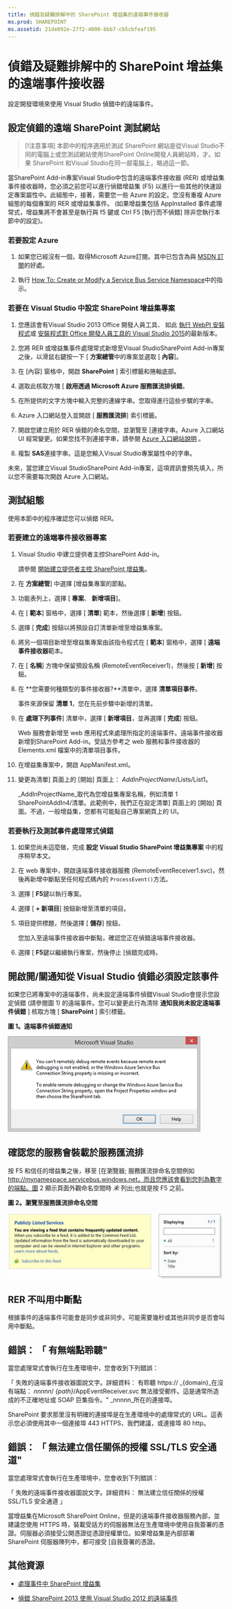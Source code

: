 ```yaml
---
title: 偵錯及疑難排解中的 SharePoint 增益集的遠端事件接收器
ms.prod: SHAREPOINT
ms.assetid: 21de092e-27f2-4000-bbb7-cb5cbfeaf195
---
```



# 偵錯及疑難排解中的 SharePoint 增益集的遠端事件接收器
設定開發環境來使用 Visual Studio 偵錯中的遠端事件。
## 設定偵錯的遠端 SharePoint 測試網站


> [!注意事項]
> 本節中的程序適用於測試 SharePoint 網站是從Visual Studio不同的電腦上或您測試網站使用SharePoint Online開發人員網站時，才。如果 SharePoint 和Visual Studio在同一部電腦上，略過這一節。
  
    
    

當SharePoint Add-in專案Visual Studio中包含的遠端事件接收器 (RER) 或增益集事件接收器時，您必須之前您可以進行偵錯增益集 (F5) 以進行一些其他的快速設定專案屬性中。此組態中，接著，需要您一些 Azure 的設定。您沒有重複 Azure 組態的每個專案的 RER 或增益集事件。 (如果增益集包括 AppInstalled 事件處理常式，增益集將不會甚至是執行與 f5 鍵或 Ctrl F5 [執行而不偵錯] 除非您執行本節中的設定)。
  
    
    

### 若要設定 Azure


1. 如果您已經沒有一個，取得Microsoft Azure訂閱。其中已包含為與 [MSDN 訂閱](http://azure.microsoft.com/en-us/pricing/member-offers/msdn-benefits/)的好處。
    
  
2. 執行 [How To: Create or Modify a Service Bus Service Namespace](http://msdn.microsoft.com/library/fa561f70-007c-45aa-b34d-56317dbbfc87.aspx)中的指示。
    
  

### 若要在 Visual Studio 中設定 SharePoint 增益集專案


1. 您應該會有Visual Studio 2013 Office 開發人員工具、 如此 [執行 WebPI 安裝程式](http://aka.ms/OfficeDevToolsForVS2013)或 [安裝程式對 Office 開發人員工具的 Visual Studio 2015](http://aka.ms/OfficeDevToolsForVS2015)的最新版本。
    
  
2. 您將 RER 或增益集事件處理常式新增至Visual StudioSharePoint Add-in專案之後，以滑鼠右鍵按一下 [ **方案總管**中的專案並選取 [ **內容**]。
    
  
3. 在 [內容] 窗格中，開啟 **SharePoint** ] 索引標籤和捲軸底部。
    
  
4. 選取此核取方塊 [ **啟用透過 Microsoft Azure 服務匯流排偵錯**。
    
  
5. 在所提供的文字方塊中輸入完整的連線字串。您取得進行這些步驟的字串。
    
1. Azure 入口網站登入並開啟 [ **服務匯流排**] 索引標籤。
    
  
2. 開啟您建立用於 RER 偵錯的命名空間，並瀏覽至 [連接字串。Azure 入口網站 UI 經常變更。如果您找不到連接字串，請參閱 [Azure 入口網站說明](https://msdn.microsoft.com/en-us/library/azure/dn578292.aspx) 。
    
  
3. 複製 **SAS**連接字串。這是您輸入Visual Studio專案屬性中的字串。
    
  
未來，當您建立Visual StudioSharePoint Add-in專案，這項資訊會預先填入，所以您不需要每次開啟 Azure 入口網站。
## 測試組態
<a name="CreateRER"> </a>

使用本節中的程序確認您可以偵錯 RER。
  
    
    

### 若要建立的遠端事件接收器專案


1. Visual Studio 中建立提供者主控SharePoint Add-in。
    
    請參閱 [開始建立提供者主控 SharePoint 增益集](get-started-creating-provider-hosted-sharepoint-add-ins.md)。
    
  
2. 在 **方案總管**] 中選擇 [增益集專案的節點。
    
  
3. 功能表列上，選擇 [ **專案**、 **新增項目**]。
    
  
4. 在 [ **範本**] 窗格中，選擇 [ **清單**] 範本，然後選擇 [ **新增**] 按鈕。
    
  
5. 選擇 [ **完成**] 按鈕以將預設自訂清單新增至增益集專案。
    
  
6. 將另一個項目新增至增益集專案由該指令程式在 [ **範本**] 窗格中，選擇 [ **遠端事件接收器**範本。
    
  
7. 在 [ **名稱**] 方塊中保留預設名稱 (RemoteEventReceiver1)，然後按 [ **新增**] 按鈕。
    
  
8. 在 **您需要何種類型的事件接收器?**清單中，選擇 **清單項目事件**。
    
    事件來源保留 **清單 1**，您在先前步驟中新增的清單。
    
  
9. 在 **處理下列事件**] 清單中，選擇 [ **新增項目**，並再選擇 [ **完成**] 按鈕。
    
    Web 服務會新增至 web 應用程式來處理所指定的遠端事件。遠端事件接收器新增到SharePoint Add-in。受話方參考之 web 服務和事件接收器的 Elements.xml 檔案中的清單項目事件。
    
  
10. 在增益集專案中，開啟 AppManifest.xml。
    
  
11. 變更為清單] 頁面上的 [開始] 頁面上：  _AddInProjectName_/Lists/List1。
    
     _AddInProjectName_取代為您增益集專案名稱，例如清單 1 SharePointAddIn4/清單。此範例中，我們正在設定清單] 頁面上的 [開始] 頁面。不過，一般增益集，您都有可能點自己專案網頁上的 UI。
    
  

### 若要執行及測試事件處理常式偵錯


1. 如果您尚未這麼做，完成 **設定 Visual Studio SharePoint 增益集專案** 中的程序稍早本文。
    
  
2. 在 web 專案中，開啟遠端事件接收器服務 (RemoteEventReceiver1.svc)，然後再新增中斷點至任何程式碼內的 `ProcessEvent()`方法。
    
  
3. 選擇 [ **F5**鍵以執行專案。
    
  
4. 選擇 [ **+ 新項目**] 按鈕新增至清單的項目。
    
  
5. 項目提供標題，然後選擇 [ **儲存**] 按鈕。
    
    您加入至遠端事件接收器中斷點，確認您正在偵錯遠端事件接收器。
    
  
6. 選擇 [ **F5**鍵以繼續執行專案，然後停止 [偵錯完成時。
    
  

## 開啟開/關通知從 Visual Studio 偵錯必須設定該事件
<a name="RER_TurnOnOffNotificationsinRER"> </a>

如果您已將專案中的遠端事件，尚未設定遠端事件偵錯Visual Studio會提示您設定偵錯 (請參閱圖 1) 的遠端事件。您可以變更此行為清除 **通知我尚未設定遠端事件偵錯** ] 核取方塊 [ **SharePoint** ] 索引標籤。
  
    
    

**圖 1。遠端事件偵錯通知**

  
    
    

  
    
    
![Notifications in remote event receivers](images/SP15Con_Remote_Event_Receivers_FAQ_fig3.png)
  
    
    

  
    
    

  
    
    

## 確認您的服務會裝載於服務匯流排
<a name="RER_HowDoIKnowWheteherMyServiceisHostedintheServiceBus"> </a>

按 F5 和信任的增益集之後，移至 [在瀏覽器; 服務匯流排命名空間例如 http://mynamespace.servicebus.windows.net，而且您應該會看到您列為數字的端點。圖 2 顯示頁面外觀命名空間時 *未*  列出;也就是按 F5 之前。
  
    
    

**圖 2。瀏覽至服務匯流排命名空間**

  
    
    

  
    
    
![Browsing to the service bus namespace](images/SP15Con_Remote_Event_Receivers_FAQ_fig4.PNG)
  
    
    

  
    
    

  
    
    

## RER 不叫用中斷點
<a name="RER_DoesNotHitTheBreakPoint"> </a>

根據事件的遠端事件可能會是同步或非同步。可能需要幾秒或其他非同步是否會叫用中斷點。
  
    
    

## 錯誤： 「 有無端點聆聽"
<a name="RER_DoesNotHitTheBreakPoint"> </a>

當您處理常式會執行在生產環境中，您會收到下列錯誤：
  
    
    
「 失敗的遠端事件接收器圖說文字。詳細資料： 有聆聽 https:// _{domain}_在沒有端點： _nnnnn_/ _{path}_/AppEventReceiver.svc 無法接受郵件。這是通常所造成的不正確地址或 SOAP 巨集指令。"  _nnnnn_所在的連接埠。
  
    
    
SharePoint 要求那里沒有明確的連接埠是在生產環境中的處理常式的 URL。這表示您必須使用其中一個連接埠 443 HTTPS，我們建議，或連接埠 80 http。
  
    
    

## 錯誤： 「 無法建立信任關係的授權 SSL/TLS 安全通道"
<a name="RER_DoesNotHitTheBreakPoint"> </a>

當您處理常式會執行在生產環境中，您會收到下列錯誤：
  
    
    
「 失敗的遠端事件接收器圖說文字。詳細資料： 無法建立信任關係的授權 SSL/TLS 安全通道 」
  
    
    
當增益集在Microsoft SharePoint Online，但是的遠端事件接收器服務內部，並建議您使用 HTTPS 時，裝載受話方的伺服器無法在生產環境中使用自我簽署的憑證。伺服器必須接受公開憑證從憑證授權單位。如果增益集是內部部署 SharePoint 伺服器陣列中，都可接受 [自我簽署的憑證。
  
    
    

## 其他資源
<a name="Additional"> </a>


-  [處理事件中 SharePoint 增益集](handle-events-in-sharepoint-add-ins.md)
    
  
-  [偵錯 SharePoint 2013 使用 Visual Studio 2012 的遠端事件](http://blogs.msdn.com/b/officeapps/archive/2013/03/21/update-to-debugging-sharepoint-2013-remote-events-using-visual-studio-2012.aspx)
    
  

